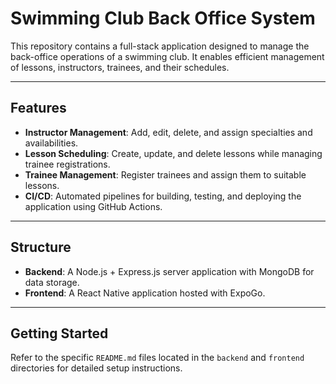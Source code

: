 # Swimming Club Back Office System

This repository contains a full-stack application designed to manage the back-office operations of a swimming club. It enables efficient management of lessons, instructors, trainees, and their schedules.

---

## Features

- **Instructor Management**: Add, edit, delete, and assign specialties and availabilities.
- **Lesson Scheduling**: Create, update, and delete lessons while managing trainee registrations.
- **Trainee Management**: Register trainees and assign them to suitable lessons.
- **CI/CD**: Automated pipelines for building, testing, and deploying the application using GitHub Actions.

---

## Structure

- **Backend**: A Node.js + Express.js server application with MongoDB for data storage.
- **Frontend**: A React Native application hosted with ExpoGo.

---

## Getting Started

Refer to the specific `README.md` files located in the `backend` and `frontend` directories for detailed setup instructions.
